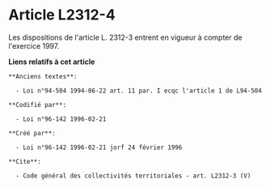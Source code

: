 # Article L2312-4

Les dispositions de l'article L. 2312-3 entrent en vigueur à compter de l'exercice 1997.

**Liens relatifs à cet article**

	**Anciens textes**:

	  - Loi n°94-504 1994-06-22 art. 11 par. I ecqc l'article 1 de L94-504

	**Codifié par**:

	  - Loi n°96-142 1996-02-21

	**Créé par**:

	  - Loi n°96-142 1996-02-21 jorf 24 février 1996

	**Cite**:

	  - Code général des collectivités territoriales - art. L2312-3 (V)
